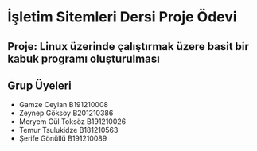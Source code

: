 # İşletim Sitemleri Dersi Proje Ödevi

## Proje: Linux üzerinde çalıştırmak üzere basit bir kabuk programı oluşturulması

## Grup Üyeleri
- Gamze Ceylan B191210008
- Zeynep Göksoy B201210386
- Meryem Gül Toksöz B191210026
- Temur Tsulukidze B181210563
- Şerife Gönüllü B191210089



 